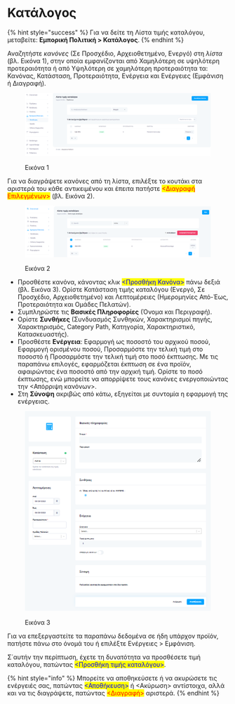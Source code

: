 # Κατάλογος

{% hint style="success" %}
Για να δείτε τη Λίστα τιμής καταλόγου, μεταβείτε: **Εμπορική Πολιτική > Κατάλογος**.
{% endhint %}

Αναζητήστε _κανόνες_ (Σε Προσχέδιο, Αρχειοθετημένο, Ενεργό) στη _λίστα_ (βλ. Εικόνα 1), στην οποία εμφανίζονται από Χαμηλότερη σε υψηλότερη προτεραιότητα ή από Υψηλότερη σε χαμηλότερη προτεραιότητα τα: Κανόνας, Κατάσταση, Προτεραιότητα, Ενέργεια και Ενέργειες (Εμφάνιση ή Διαγραφή).

<figure><img src="../.gitbook/assets/ScreenHunter 63.png" alt=""><figcaption><p>Εικόνα 1</p></figcaption></figure>

Για να διαγράψετε κανόνες από τη λίστα, επιλέξτε το κουτάκι στα αριστερά του κάθε αντικειμένου και έπειτα πατήστε <mark style="color:red;"><Διαγραφή Επιλεγμένων></mark> (βλ. Εικόνα 2).

<figure><img src="../.gitbook/assets/ScreenHunter 531.png" alt=""><figcaption><p>Εικόνα 2</p></figcaption></figure>

* Προσθέστε κανόνα, κάνοντας κλικ <mark style="color:blue;"><Προσθήκη Κανόνα></mark> πάνω δεξιά (βλ. Εικόνα 3). Ορίστε Κατάσταση τιμής καταλόγου (Ενεργό, Σε Προσχέδιο, Αρχειοθετημένο) και Λεπτομέρειες (Ημερομηνίες Από-Έως, Προτεραιότητα και Ομάδες Πελατών).
* Συμπληρώστε τις **Βασικές Πληροφορίες** (Όνομα και Περιγραφή).
* Ορίστε **Συνθήκες** (Συνδυασμός Συνθηκών, Χαρακτηρισμoί πηγής, Χαρακτηρισμός, Category Path, Κατηγορία, Χαρακτηριστικό, Κατασκευαστής).
* Προσθέστε **Ενέργεια**: Εφαρμογή ως ποσοστό του αρχικού ποσού, Εφαρμογή ορισμένου ποσού, Προσαρμόστε την τελική τιμή στο ποσοστό ή Προσαρμόστε την τελική τιμή στο ποσό έκπτωσης. Με τις παραπάνω επιλογές, εφαρμόζεται έκπτωση σε ένα προϊόν, αφαιρώντας ένα ποσοστό από την αρχική τιμή. Ορίστε το ποσό έκπτωσης, ενώ μπορείτε να απορρίψετε τους κανόνες ενεργοποιώντας την <Απόρριψη κανόνων>.&#x20;
* Στη **Σύνοψη** ακριβώς από κάτω, εξηγείται με συντομία η εφαρμογή της ενέργειας.

<figure><img src="../.gitbook/assets/ScreenHunter 536.png" alt=""><figcaption><p>Εικόνα 3</p></figcaption></figure>

Για να επεξεργαστείτε τα παραπάνω δεδομένα σε ήδη υπάρχον προϊόν, πατήστε πάνω στο όνομά του ή επιλέξτε Ενέργειες > Εμφάνιση.

Σ΄αυτήν την περίπτωση, έχετε τη δυνατότητα να προσθέσετε τιμή καταλόγου, πατώντας <mark style="color:blue;"><Προσθήκη τιμής καταλόγου></mark>.

{% hint style="info" %}
Μπορείτε να αποθηκεύσετε ή να ακυρώσετε τις ενέργειές σας, πατώντας <mark style="color:blue;"><Αποθήκευση></mark> ή <Ακύρωση> αντίστοιχα, αλλά και να τις διαγράψετε, πατώντας <mark style="color:red;"><Διαγραφή></mark> αριστερά.
{% endhint %}
